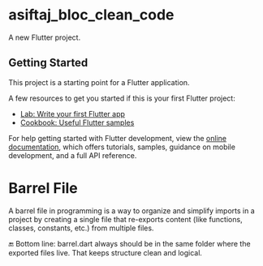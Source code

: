# asiftaj_bloc_clean_code

A new Flutter project.

## Getting Started

This project is a starting point for a Flutter application.

A few resources to get you started if this is your first Flutter project:

- [Lab: Write your first Flutter app](https://docs.flutter.dev/get-started/codelab)
- [Cookbook: Useful Flutter samples](https://docs.flutter.dev/cookbook)

For help getting started with Flutter development, view the
[online documentation](https://docs.flutter.dev/), which offers tutorials,
samples, guidance on mobile development, and a full API reference.


# Barrel File
  A barrel file in programming is a way to organize and simplify imports in a project by creating a single file that re-exports content (like functions, classes, constants, etc.) from multiple files.
  
  🔚 Bottom line:
        barrel.dart always should be in the same folder where the exported files live. That keeps structure clean and logical.